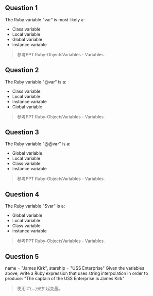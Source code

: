 ## Question 1

The Ruby variable "var" is most likely a:

+ Class variable
+ Local variable
+ Global variable
+ Instance variable

> 参考PPT Ruby-ObjectsVariables - Variables.

## Question 2

The Ruby variable "@var" is a:

+ Class variable
+ Local variable
+ Instance variable
+ Global variable

> 参考PPT Ruby-ObjectsVariables - Variables.

## Question 3

The Ruby variable "@@var" is a:

+ Global variable
+ Local variable
+ Class variable
+ Instance variable

> 参考PPT Ruby-ObjectsVariables - Variables.

## Question 4

The Ruby variable "$var" is a:

+ Global variable
+ Local variable
+ Class variable
+ Instance variable

> 参考PPT Ruby-ObjectsVariables - Variables.
>
## Question 5

name = "James Kirk", starship = "USS Enterprise"
Given the variables above, write a Ruby expression that uses string interpolation in order to produce: "The captain of the USS Enterprise is James Kirk"

> 使用`#{...}来扩起变量。
